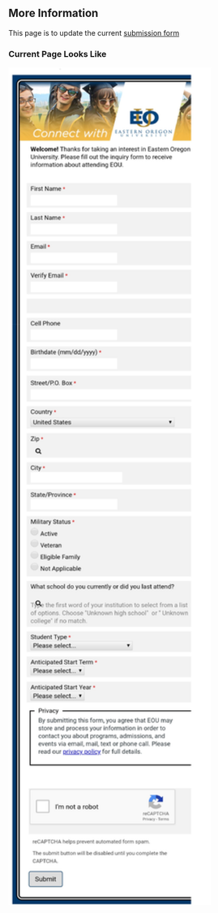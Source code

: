 ## More Information

This page is to update the current [submission form](https://www.eou.edu/admissions/requestinfo/)

### Current Page Looks Like

<img src="Screenshot_20200703-121117_Chrome.jpg" width="400">

